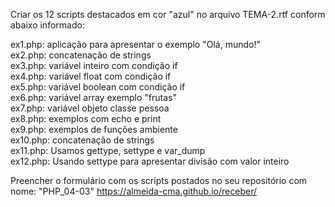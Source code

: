 Criar os 12 scripts destacados em cor "azul" no arquivo TEMA-2.rtf conform abaixo informado:<br>

ex1.php: aplicação para apresentar o exemplo "Olá, mundo!"<br>
ex2.php: concatenação de strings<br>
ex3.php: variável inteiro com condição if<br>
ex4.php: variável float com condição if<br>
ex5.php: variável boolean com condição if<br>
ex6.php: variável array exemplo "frutas"<br>
ex7.php: variável objeto classe pessoa<br>
ex8.php: exemplos com echo e print<br>
ex9.php: exemplos de funções ambiente<br>
ex10.php: concatenação de strings<br>
ex11.php: Usamos gettype, settype e var_dump<br>
ex12.php: Usando settype para apresentar divisão com valor inteiro<br>

Preencher o formulário com os scripts postados no seu repositório com nome: "PHP_04-03"
https://almeida-cma.github.io/receber/

